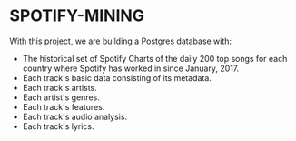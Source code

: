 # SPOTIFY-MINING

With this project, we are building a Postgres database with:

- The historical set of Spotify Charts of the daily 200 top songs for each country where Spotify has worked in since January, 2017.
- Each track's basic data consisting of its metadata.
- Each track's artists.
- Each artist's genres.
- Each track's features.
- Each track's audio analysis.
- Each track's lyrics.
